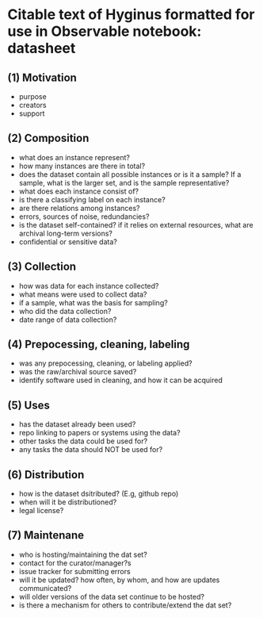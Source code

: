# Citable text of Hyginus formatted for use in Observable notebook:  datasheet

## (1) Motivation

- purpose
- creators
- support


## (2) Composition

- what does an instance represent?
- how many instances are there in total?
- does the dataset contain all possible instances or is it a sample? If a sample, what is the larger set, and is the sample representative?
- what does each instance consist of?
- is there a classifying label on each instance?
- are there relations among instances?
- errors, sources of noise, redundancies?
- is the dataset self-contained?  if it relies on external resources, what are archival long-term versions?
- confidential or sensitive data?


## (3) Collection

- how was data for each instance collected?
- what means were used to collect data?
- if a sample, what was the basis for sampling?
- who did the data collection?
- date range of data collection?


## (4) Prepocessing, cleaning, labeling

- was any prepocessing, cleaning, or labeling applied?
- was the raw/archival source saved?
- identify software used in cleaning, and how it can be acquired


## (5) Uses

- has the dataset already been used?
- repo linking to papers or systems using the data?
- other tasks the data could be used for?
- any tasks the data should NOT be used for?


## (6) Distribution


- how is the dataset dsitributed? (E.g, github repo)
- when will it be distributioned?
- legal license?


## (7) Maintenane

- who is hosting/maintaining the dat set?
- contact for the curator/manager?s
- issue tracker for submitting errors
- will it be updated? how often, by whom, and how are updates communicated?
- will older versions of the data set continue to be hosted?
- is there a mechanism for others to contribute/extend the dat set?
